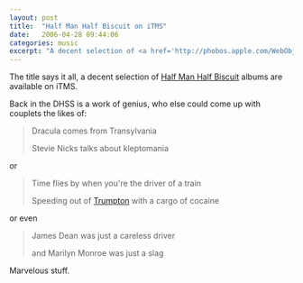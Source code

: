 ```yaml
---
layout: post
title:  "Half Man Half Biscuit on iTMS"
date:   2006-04-28 09:44:06
categories: music
excerpt: "A decent selection of <a href='http://phobos.apple.com/WebObjects/MZStore.woa/wa/viewArtist?artistId=118947169'>Half Man Half Biscuit</a> albums are available on iTMS."
---
```

The title says it all, a decent selection of <a href="http://phobos.apple.com/WebObjects/MZStore.woa/wa/viewArtist?artistId=118947169">Half Man Half Biscuit</a> albums are available on iTMS.

Back in the DHSS is a work of genius, who else could come up with couplets the likes of:

<blockquote>Dracula comes from Transylvania<br/>

Stevie Nicks talks about kleptomania</blockquote>

or

<blockquote>Time flies by when you're the driver of a train<br/>

Speeding out of <a href="http://www.eh.org/evans/trumpgo.htm">Trumpton</a> with a cargo of cocaine</blockquote>

or even

<blockquote>James Dean was just a careless driver<br/>

and Marilyn Monroe was just a slag</blockquote>

Marvelous stuff.